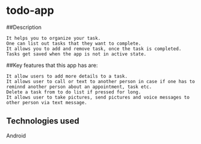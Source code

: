 # todo-app
##Description

    It helps you to organize your task.
    One can list out tasks that they want to complete.
    It allows you to add and remove task, once the task is completed.
    Tasks get saved when the app is not in active state.

##Key features that this app has are:

    It allow users to add more details to a task.
    It allows user to call or text to another person in case if one has to reminnd another person about an appointment, task etc.
    Delete a task from to do list if pressed for long.
    It allows user to take pictures, send pictures and voice messages to other person via text message.
    
## Technologies used
  Android
